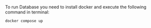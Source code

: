 To run Database you need to install docker and execute the following command in terminal:
```bash
docker compose up
```
